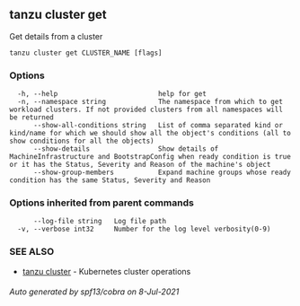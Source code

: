 ## tanzu cluster get

Get details from a cluster

```
tanzu cluster get CLUSTER_NAME [flags]
```

### Options

```
  -h, --help                         help for get
  -n, --namespace string             The namespace from which to get workload clusters. If not provided clusters from all namespaces will be returned
      --show-all-conditions string   List of comma separated kind or kind/name for which we should show all the object's conditions (all to show conditions for all the objects)
      --show-details                 Show details of MachineInfrastructure and BootstrapConfig when ready condition is true or it has the Status, Severity and Reason of the machine's object
      --show-group-members           Expand machine groups whose ready condition has the same Status, Severity and Reason
```

### Options inherited from parent commands

```
      --log-file string   Log file path
  -v, --verbose int32     Number for the log level verbosity(0-9)
```

### SEE ALSO

* [tanzu cluster](tanzu_cluster.md)	 - Kubernetes cluster operations

###### Auto generated by spf13/cobra on 8-Jul-2021
